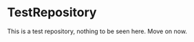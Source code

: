 TestRepository
==============

This is a test repository, nothing to be seen here. Move on now.  
 
 
  
 
 
   
     
        
          
       
       
         
       
        
     
   
      
   
     
   
  
 
 
 
